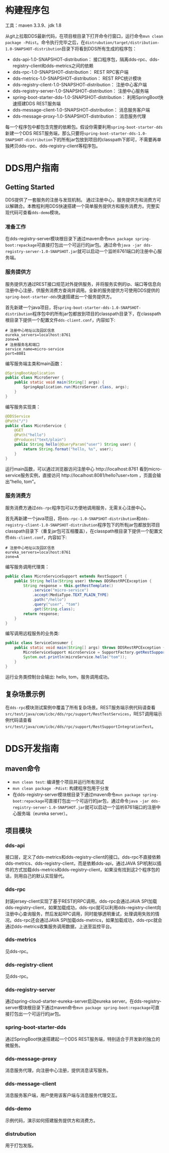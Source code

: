 # 构建程序包 #

工具：maven 3.3.9、jdk 1.8

从git上拉取DDS最新代码，在项目根目录下打开命令行窗口，运行命令`mvn clean package -Pdist`。命令执行完毕之后，在`distrubution/target/distribution-1.0-SNAPSHOT-distribution`目录下将看到DDS所有生成的程序包：

- dds-api-1.0-SNAPSHOT-distribution：                 接口程序包，隔离dds-rpc、dds-registry-client和dds-metrics之间的依赖
- dds-rpc-1.0-SNAPSHOT-distribution：                 REST RPC客户端
- dds-metrics-1.0-SNAPSHOT-distribution：             REST RPC统计模块
- dds-registry-client-1.0-SNAPSHOT-distribution：     注册中心客户端
- dds-registry-server-1.0-SNAPSHOT-distribution：     注册中心服务端
- spring-boot-starter-dds-1.0-SNAPSHOT-distribution： 利用SpringBoot快速搭建DDS REST服务端
- dds-message-client-1.0-SNAPSHOT-distribution：      消息服务客户端
- dds-message-proxy-1.0-SNAPSHOT-distribution：       消息服务代理

每一个程序包中都包含完整的依赖包。假设你需要利用`spring-boot-starter-dds`新建一个DDS REST服务端，那么只要将`spring-boot-starter-dds-1.0-SNAPSHOT-distribution`下的所有jar包放到项目的classpath下即可，不需要再单独拷贝dds-rpc、dds-registry-client等程序包。

# DDS用户指南 #

## Getting Started ##

DDS提供了一套服务的注册与发现机制。 通过注册中心，服务提供方和消费方可以解耦合。本教程利用DDS快速搭建一个简单服务提供方和服务消费方。完整实现代码可查看`dds-demo`模块。

### 准备工作 ###

在dds-registry-server模块根目录下通过maven命令`mvn package spring-boot:repackage`可直接打包出一个可运行的jar包。通过命令`java -jar dds-registry-server-1.0-SNAPSHOT.jar`就可以启动一个监听8761端口的注册中心服务端。

### 服务提供方 ###

服务提供方通过REST接口规范对外提供服务，并将服务实例的ip、端口等信息向注册中心注册，供服务消费方查询并调用。全新的服务提供方可使用DDS提供的`spring-boot-starter-dds`快速搭建出一个服务提供方。

首先新建一个java项目，将`spring-boot-starter-dds-1.0-SNAPSHOT-distribution`程序包中的所有jar包都放到项目的classpath目录下，在classpath根目录下提供一个配置文件`dds-client.conf`，内容如下:

```properties
# 注册中心地址以及园区信息
eureka_servers=localhost:8761
zone=A
# 注册服务名和端口
service_name=micro-service
port=8081
```

编写服务端主类和main函数：

```java
@SpringBootApplication
public class MicroServer {
    public static void main(String[] args) {
        SpringApplication.run(MicroServer.class, args);
    }
}
```

编写服务实现类：

```java
@DDSService
@Path("/")
public class MicroService {
    @GET
    @Path("hello")
    @Produces("text/plain")
    public String hello(@QueryParam("user") String user) {
        return String.format("hello, %s", user);
    }
}
```

运行main函数，可以通过浏览器访问注册中心 http://localhost:8761 看到micro-service服务实例，直接访问 http://localhost:8081/hello?user=tom ，页面会输出“hello, tom”。

### 服务消费方 ###

服务消费方通过`dds-rpc`程序包可以方便地调用服务，无需关心注册中心。

首先再新建一个java项目，将`dds-rpc-1.0-SNAPSHOT-distribution`和`dds-registry-client-1.0-SNAPSHOT-distribution`程序包下的所有jar包都放到项目classpath目录下（重复jar包可互相覆盖），在classpath根目录下提供一个配置文件`dds-client.conf`，内容如下:

```properties
# 注册中心地址以及园区信息
eureka_servers=localhost:8761
zone=A
```

编写服务调用代理类：

```java
public class MicroServiceSupport extends RestSupport {
    public String hello(String user) throws DDSRestRPCException {
        String response = this.getRestTemplate()
            .service("micro-service")
            .accept(MediaType.TEXT_PLAIN_TYPE)
            .path("/hello")
            .query("user", "tom")
            .get(String.class);
        return response;
    }
}
```

编写调用远程服务的业务类:

```java
public class ServiceConsumer {
    public static void main(String[] args) throws DDSRestRPCException {
        MicroServiceSupport microService = SupportFactory.getRestSupport(MicroServiceSupport.class);
        System.out.println(microService.hello("tom"));
    }
}
```

运行业务类控制台会输出: hello, tom，服务调用成功。

## 复杂场景示例 ##

在`dds-rpc`模块测试案例中覆盖了所有复杂场景。REST服务端示例代码请查看`src/test/java/com/icbc/dds/rpc/support/RestTestServices`，REST调用端示例代码请查看`src/test/java/com/icbc/dds/rpc/support/RestSupportIntegrationTest`。

# DDS开发指南 #

## maven命令 ##

- `mvn clean test`: 编译整个项目并运行所有测试
- `mvn clean package -Pdist`: 构建程序包用于分发
- 在dds-registry-server模块根目录下通过maven命令`mvn package spring-boot:repackage`可直接打包出一个可运行的jar包，通过命令`java -jar dds-registry-server-1.0-SNAPSHOT.jar`就可以启动一个监听8761端口的注册中心服务端（eureka server）。

## 项目模块 ##

### dds-api ###

接口层，定义了dds-metrics和dds-registry-client的接口。dds-rpc不直接依赖dds-metrics、dds-registry-client，而是依赖dds-api，通过JAVA SPI机制以插件的方式加载dds-metrics和dds-registry-client，如果没有找到这2个程序包的话，则用自己的默认实现替代。

### dds-rpc ###

封装jersey-client实现了基于REST的RPC调用。dds-rpc会通过JAVA SPI加载dds-registry-client，如果加载成功，dds-rpc就可以利用dds-registry-client向注册中心查询服务，然后发起RPC调用，同时能够透明重试，处理调用失败的情况。dds-rpc还会通过JAVA SPI加载dds-metrics，如果加载成功，dds-rpc就会通过dds-metrics收集服务调用数据，上送至监控平台。

### dds-metrics ###

见dds-rpc。

### dds-registry-client ###

见dds-rpc。

### dds-registry-server ###

通过spring-cloud-starter-eureka-server启动eureka server。在dds-registry-server模块根目录下通过maven命令`mvn package spring-boot:repackage`可直接打包出一个可运行的jar包。

### spring-boot-starter-dds ###

通过SpringBoot快速搭建起一个DDS REST服务端，特别适合于开发新的独立的微服务。

### dds-message-proxy ###

消息服务代理，向注册中心注册，提供消息读写服务。

### dds-message-client ###

消息服务客户端，用户使用该客户端与消息服务代理交互。

### dds-demo ###

示例代码，演示如何搭建服务提供方和消费方。

### distrubution ###

用于打包发版。
